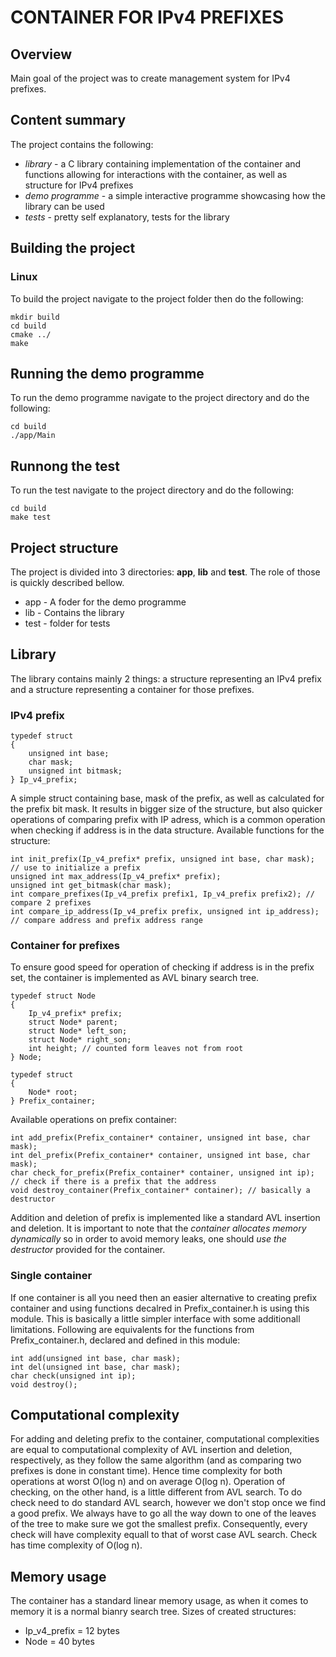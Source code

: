 # CONTAINER FOR IPv4 PREFIXES

## Overview
Main goal of the project was to create management system for IPv4 prefixes.


## Content summary
The project contains the following:
- *library* - a C library containing implementation of the container and functions allowing for interactions with the container, as well as structure for IPv4 prefixes
- *demo programme* - a simple interactive programme showcasing how the library can be used
- *tests* - pretty self explanatory, tests for the library


## Building the project

### Linux
To build the project navigate to the project folder then do the following:
```
mkdir build
cd build
cmake ../
make
```

## Running the demo programme
To run the demo programme navigate to the project directory and do the following:
```
cd build
./app/Main

```


## Runnong the test
To run the test navigate to the project directory and do the following:
```
cd build
make test

```


## Project structure
The project is divided into 3 directories: **app**, **lib** and **test**. The role of those is quickly described bellow.
 - app - A foder for the demo programme
 - lib - Contains the library
 - test - folder for tests


## Library
The library contains mainly 2 things: a structure representing an IPv4 prefix and a structure representing a container for those prefixes.

### IPv4 prefix
```
typedef struct
{
    unsigned int base;
    char mask;
    unsigned int bitmask;
} Ip_v4_prefix;
```
A simple struct containing base, mask of the prefix, as well as calculated for the prefix bit mask. It results in bigger size of the structure, but also quicker operations of comparing prefix with IP adress, which is a common operation when checking if address is in the data structure. Available functions for the structure:
```
int init_prefix(Ip_v4_prefix* prefix, unsigned int base, char mask); // use to initialize a prefix
unsigned int max_address(Ip_v4_prefix* prefix);
unsigned int get_bitmask(char mask);
int compare_prefixes(Ip_v4_prefix prefix1, Ip_v4_prefix prefix2); // compare 2 prefixes
int compare_ip_address(Ip_v4_prefix prefix, unsigned int ip_address); // compare address and prefix address range
```
### Container for prefixes
To ensure good speed for operation of checking if address is in the prefix set, the container is implemented as AVL binary search tree.
```
typedef struct Node
{
    Ip_v4_prefix* prefix;
    struct Node* parent;
    struct Node* left_son;
    struct Node* right_son;
    int height; // counted form leaves not from root
} Node;

typedef struct
{
    Node* root;
} Prefix_container;
```
Available operations on prefix container:
```
int add_prefix(Prefix_container* container, unsigned int base, char mask);
int del_prefix(Prefix_container* container, unsigned int base, char mask);
char check_for_prefix(Prefix_container* container, unsigned int ip); // check if there is a prefix that the address
void destroy_container(Prefix_container* container); // basically a destructor

```
Addition and deletion of prefix is implemented like a standard AVL insertion and deletion. It is important to note that the *container allocates memory dynamically* so in order to avoid memory leaks, one should *use the destructor* provided for the container.

### Single container
If one container is all you need then an easier alternative to creating prefix container and using functions decalred in Prefix_container.h is using this module. This is basically a little simpler interface with some additionall limitations. Following are equivalents for the functions from Prefix_container.h, declared and defined in this module:
```
int add(unsigned int base, char mask);
int del(unsigned int base, char mask);
char check(unsigned int ip);
void destroy();
```


## Computational complexity
For adding and deleting prefix to the container, computational complexities are equal to computational complexity of AVL insertion and deletion, respectively, as they follow the same algorithm (and as comparing two prefixes is done in constant time). Hence time complexity for both operations at worst O(log n) and on average O(log n). Operation of checking, on the other hand, is a little different from AVL search. To do check need to do standard AVL search, however we don't stop once we find a good prefix. We always have to go all the way down to one of the leaves of the tree to make sure we got the smallest prefix. Consequently, every check will have complexity equall to that of worst case AVL search. Check has time complexity of O(log n).


## Memory usage
The container has a standard linear memory usage, as when it comes to memory it is a normal bianry search tree. Sizes of created structures:
- Ip_v4_prefix = 12 bytes
- Node = 40 bytes